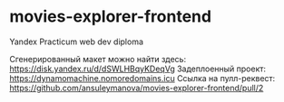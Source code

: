 # movies-explorer-frontend
Yandex Practicum web dev diploma

Сгенерированный макет можно найти здесь: https://disk.yandex.ru/d/dSWLHBqyKDeqVg
Задеплоенный проект: https://dynamomachine.nomoredomains.icu
Ссылка на пулл-реквест: https://github.com/ansuleymanova/movies-explorer-frontend/pull/2